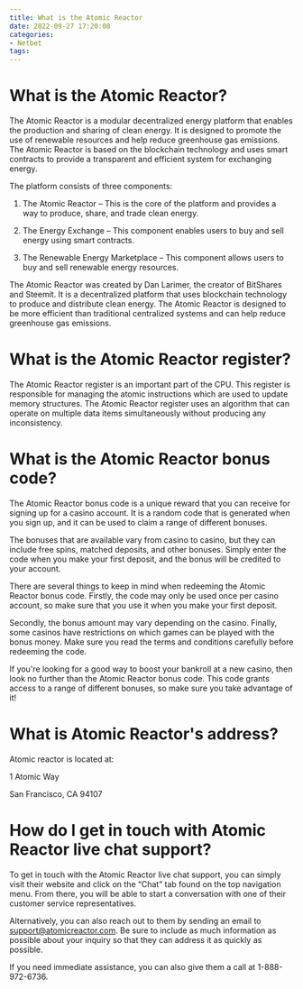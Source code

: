 ```yaml
---
title: What is the Atomic Reactor
date: 2022-09-27 17:20:08
categories:
- Netbet
tags:
---
```



#  What is the Atomic Reactor?

The Atomic Reactor is a modular decentralized energy platform that enables the production and sharing of clean energy. It is designed to promote the use of renewable resources and help reduce greenhouse gas emissions. The Atomic Reactor is based on the blockchain technology and uses smart contracts to provide a transparent and efficient system for exchanging energy.

The platform consists of three components:

1) The Atomic Reactor – This is the core of the platform and provides a way to produce, share, and trade clean energy.

2) The Energy Exchange – This component enables users to buy and sell energy using smart contracts.

3) The Renewable Energy Marketplace – This component allows users to buy and sell renewable energy resources.

The Atomic Reactor was created by Dan Larimer, the creator of BitShares and Steemit. It is a decentralized platform that uses blockchain technology to produce and distribute clean energy. The Atomic Reactor is designed to be more efficient than traditional centralized systems and can help reduce greenhouse gas emissions.

#  What is the Atomic Reactor register?

The Atomic Reactor register is an important part of the CPU. This register is responsible for managing the atomic instructions which are used to update memory structures. The Atomic Reactor register uses an algorithm that can operate on multiple data items simultaneously without producing any inconsistency.

#  What is the Atomic Reactor bonus code?

The Atomic Reactor bonus code is a unique reward that you can receive for signing up for a casino account. It is a random code that is generated when you sign up, and it can be used to claim a range of different bonuses.

The bonuses that are available vary from casino to casino, but they can include free spins, matched deposits, and other bonuses. Simply enter the code when you make your first deposit, and the bonus will be credited to your account.

There are several things to keep in mind when redeeming the Atomic Reactor bonus code. Firstly, the code may only be used once per casino account, so make sure that you use it when you make your first deposit.

Secondly, the bonus amount may vary depending on the casino. Finally, some casinos have restrictions on which games can be played with the bonus money. Make sure you read the terms and conditions carefully before redeeming the code.

If you're looking for a good way to boost your bankroll at a new casino, then look no further than the Atomic Reactor bonus code. This code grants access to a range of different bonuses, so make sure you take advantage of it!

#  What is Atomic Reactor's address?

Atomic reactor is located at:

1 Atomic Way

San Francisco, CA 94107

#  How do I get in touch with Atomic Reactor live chat support?

To get in touch with the Atomic Reactor live chat support, you can simply visit their website and click on the “Chat” tab found on the top navigation menu. From there, you will be able to start a conversation with one of their customer service representatives.

Alternatively, you can also reach out to them by sending an email to support@atomicreactor.com. Be sure to include as much information as possible about your inquiry so that they can address it as quickly as possible.

If you need immediate assistance, you can also give them a call at 1-888-972-6736.